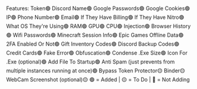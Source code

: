 

Features:
Token🟢
Discord Name🟢
Google Passwords🟢
Google Cookies🟢
IP🟢
Phone Number🟢
Email🟢
If They Have Billing🟢
If They Have Nitro🟢
What OS They're Using🟢
RAM🟢
GPU🟢
CPU🟢
Injection🟢
Browser History🟢
Wifi Passwords🟢
Minecraft Session Info🟢
Epic Games Offline Data🟢
2FA Enabled Or Not🟢
Gift Inventory Codes🟢
Discord Backup Codes🟢
Credit Cards🟢
Fake Error🟢
Obfuscation🟢
Condense .Exe Size🟢
Icon For .Exe (optional)🟢
Add File To Startup🟢
Anti Spam (just prevents from multiple instances running at once)🟢
Bypass Token Protector🟡
Binder🟡
WebCam Screenshot (optional)🟡
🟢 = Added | 🟡 = To Do | 🔴 = Not Adding
